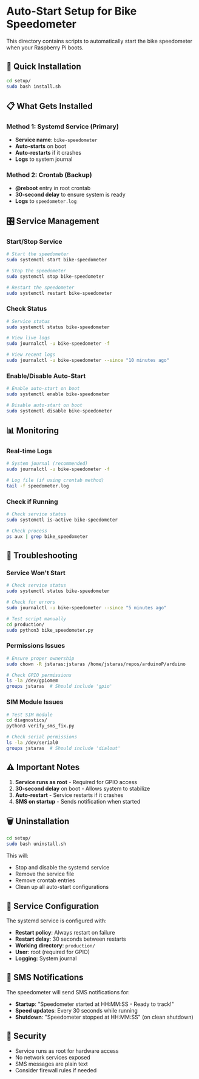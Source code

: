 # Auto-Start Setup for Bike Speedometer

This directory contains scripts to automatically start the bike speedometer when your Raspberry Pi boots.

## 🚀 Quick Installation

```bash
cd setup/
sudo bash install.sh
```

## 📋 What Gets Installed

### Method 1: Systemd Service (Primary)
- **Service name**: `bike-speedometer`
- **Auto-starts** on boot
- **Auto-restarts** if it crashes
- **Logs** to system journal

### Method 2: Crontab (Backup)
- **@reboot** entry in root crontab
- **30-second delay** to ensure system is ready
- **Logs** to `speedometer.log`

## 🎛️ Service Management

### Start/Stop Service
```bash
# Start the speedometer
sudo systemctl start bike-speedometer

# Stop the speedometer  
sudo systemctl stop bike-speedometer

# Restart the speedometer
sudo systemctl restart bike-speedometer
```

### Check Status
```bash
# Service status
sudo systemctl status bike-speedometer

# View live logs
sudo journalctl -u bike-speedometer -f

# View recent logs
sudo journalctl -u bike-speedometer --since "10 minutes ago"
```

### Enable/Disable Auto-Start
```bash
# Enable auto-start on boot
sudo systemctl enable bike-speedometer

# Disable auto-start on boot
sudo systemctl disable bike-speedometer
```

## 📊 Monitoring

### Real-time Logs
```bash
# System journal (recommended)
sudo journalctl -u bike-speedometer -f

# Log file (if using crontab method)
tail -f speedometer.log
```

### Check if Running
```bash
# Check service status
sudo systemctl is-active bike-speedometer

# Check process
ps aux | grep bike_speedometer
```

## 🔧 Troubleshooting

### Service Won't Start
```bash
# Check service status
sudo systemctl status bike-speedometer

# Check for errors
sudo journalctl -u bike-speedometer --since "5 minutes ago"

# Test script manually
cd production/
sudo python3 bike_speedometer.py
```

### Permissions Issues
```bash
# Ensure proper ownership
sudo chown -R jstaras:jstaras /home/jstaras/repos/arduinoP/arduino

# Check GPIO permissions
ls -la /dev/gpiomem
groups jstaras  # Should include 'gpio'
```

### SIM Module Issues
```bash
# Test SIM module
cd diagnostics/
python3 verify_sms_fix.py

# Check serial permissions
ls -la /dev/serial0
groups jstaras  # Should include 'dialout'
```

## ⚠️ Important Notes

1. **Service runs as root** - Required for GPIO access
2. **30-second delay** on boot - Allows system to stabilize
3. **Auto-restart** - Service restarts if it crashes
4. **SMS on startup** - Sends notification when started

## 🗑️ Uninstallation

```bash
cd setup/
sudo bash uninstall.sh
```

This will:
- Stop and disable the systemd service
- Remove the service file
- Remove crontab entries
- Clean up all auto-start configurations

## 🔄 Service Configuration

The systemd service is configured with:
- **Restart policy**: Always restart on failure
- **Restart delay**: 30 seconds between restarts
- **Working directory**: `production/`
- **User**: root (required for GPIO)
- **Logging**: System journal

## 📱 SMS Notifications

The speedometer will send SMS notifications for:
- **Startup**: "Speedometer started at HH:MM:SS - Ready to track!"
- **Speed updates**: Every 30 seconds while running
- **Shutdown**: "Speedometer stopped at HH:MM:SS" (on clean shutdown)

## 🔐 Security

- Service runs as root for hardware access
- No network services exposed
- SMS messages are plain text
- Consider firewall rules if needed